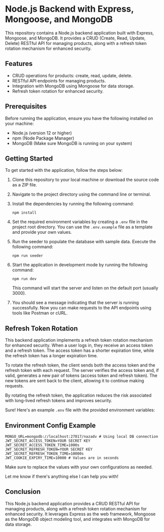 # Node.js Backend with Express, Mongoose, and MongoDB

This repository contains a Node.js backend application built with Express, Mongoose, and MongoDB. It provides a CRUD (Create, Read, Update, Delete) RESTful API for managing products, along with a refresh token rotation mechanism for enhanced security.

## Features

- CRUD operations for products: create, read, update, delete.
- RESTful API endpoints for managing products.
- Integration with MongoDB using Mongoose for data storage.
- Refresh token rotation for enhanced security.

## Prerequisites

Before running the application, ensure you have the following installed on your machine:

- Node.js (version 12 or higher)
- npm (Node Package Manager)
- MongoDB (Make sure MongoDB is running on your system)

## Getting Started

To get started with the application, follow the steps below:

1. Clone this repository to your local machine or download the source code as a ZIP file.
2. Navigate to the project directory using the command line or terminal.
3. Install the dependencies by running the following command:

   ```
   npm install
   ```

4. Set the required environment variables by creating a `.env` file in the project root directory. You can use the `.env.example` file as a template and provide your own values.

5. Run the seeder to populate the database with sample data. Execute the following command:

   ```
   npm run seeder
   ```

6. Start the application in development mode by running the following command:

   ```
   npm run dev
   ```

   This command will start the server and listen on the default port (usually 3000).

7. You should see a message indicating that the server is running successfully. Now you can make requests to the API endpoints using tools like Postman or cURL.



## Refresh Token Rotation

This backend application implements a refresh token rotation mechanism for enhanced security. When a user logs in, they receive an access token and a refresh token. The access token has a shorter expiration time, while the refresh token has a longer expiration time.

To rotate the refresh token, the client sends both the access token and the refresh token with each request. The server verifies the access token and, if valid, generates a new pair of tokens (access token and refresh token). The new tokens are sent back to the client, allowing it to continue making requests.

By rotating the refresh token, the application reduces the risk associated with long-lived refresh tokens and improves security.

Sure! Here's an example `.env` file with the provided environment variables:

## Environment Config Example
```
MONGO_URL=mongodb://localhost:27017/nazadv # Using local DB connection
JWT_SECRET_ACCESS_TOKEN=YOUR SECRET KEY
JWT_SECRET_ACCESS_TOKEN_TIME=1000s
JWT_SECRET_REFRESH_TOKEN=YOUR SECRET KEY
JWT_SECRET_REFRESH_TOKEN_TIME=10000s
JWT_COOKIE_EXPIRY_TIME=10000 # Values are in seconds
```

Make sure to replace the values with your own configurations as needed.

Let me know if there's anything else I can help you with!

## Conclusion

This Node.js backend application provides a CRUD RESTful API for managing products, along with a refresh token rotation mechanism for enhanced security. It leverages Express as the web framework, Mongoose as the MongoDB object modeling tool, and integrates with MongoDB for data storage.

